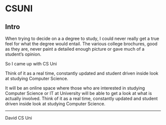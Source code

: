 CSUNI
=====

Intro
------

When trying to decide on a a degree to study, I could never really get a true feel for what the degree would entail. The various college brochures, good as they are, never paint a detailed enough picture or gave much of a student’s opinion.

So I came up with CS Uni

Think of it as a real time, constantly updated and student driven inside look at studying Computer Science.

It will be an online space where those who are interested in studying Computer Science or IT at University will be able to get a look at what is actually involved. Think of it as a real time, constantly updated and student driven inside look at studying Computer Science.


------

David
CS Uni
